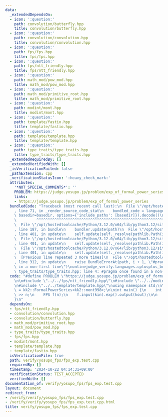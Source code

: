 ```yaml
---
data:
  _extendedDependsOn:
  - icon: ':question:'
    path: convolution/butterfly.hpp
    title: convolution/butterfly.hpp
  - icon: ':question:'
    path: convolution/convolution.hpp
    title: convolution/convolution.hpp
  - icon: ':question:'
    path: fps/fps.hpp
    title: fps/fps.hpp
  - icon: ':question:'
    path: fps/ntt_friendly.hpp
    title: fps/ntt_friendly.hpp
  - icon: ':question:'
    path: math_mod/pow_mod.hpp
    title: math_mod/pow_mod.hpp
  - icon: ':question:'
    path: math_mod/primitive_root.hpp
    title: math_mod/primitive_root.hpp
  - icon: ':question:'
    path: modint/mont.hpp
    title: modint/mont.hpp
  - icon: ':question:'
    path: template/fastio.hpp
    title: template/fastio.hpp
  - icon: ':question:'
    path: template/template.hpp
    title: template/template.hpp
  - icon: ':question:'
    path: type_traits/type_traits.hpp
    title: type_traits/type_traits.hpp
  _extendedRequiredBy: []
  _extendedVerifiedWith: []
  _isVerificationFailed: false
  _pathExtension: cpp
  _verificationStatusIcon: ':heavy_check_mark:'
  attributes:
    '*NOT_SPECIAL_COMMENTS*': ''
    PROBLEM: https://judge.yosupo.jp/problem/exp_of_formal_power_series
    links:
    - https://judge.yosupo.jp/problem/exp_of_formal_power_series
  bundledCode: "Traceback (most recent call last):\n  File \"/opt/hostedtoolcache/Python/3.12.0/x64/lib/python3.12/site-packages/onlinejudge_verify/documentation/build.py\"\
    , line 71, in _render_source_code_stat\n    bundled_code = language.bundle(stat.path,\
    \ basedir=basedir, options={'include_paths': [basedir]}).decode()\n          \
    \         ^^^^^^^^^^^^^^^^^^^^^^^^^^^^^^^^^^^^^^^^^^^^^^^^^^^^^^^^^^^^^^^^^^^^^^^^^^^^^^^^^\n\
    \  File \"/opt/hostedtoolcache/Python/3.12.0/x64/lib/python3.12/site-packages/onlinejudge_verify/languages/cplusplus.py\"\
    , line 187, in bundle\n    bundler.update(path)\n  File \"/opt/hostedtoolcache/Python/3.12.0/x64/lib/python3.12/site-packages/onlinejudge_verify/languages/cplusplus_bundle.py\"\
    , line 401, in update\n    self.update(self._resolve(pathlib.Path(included), included_from=path))\n\
    \  File \"/opt/hostedtoolcache/Python/3.12.0/x64/lib/python3.12/site-packages/onlinejudge_verify/languages/cplusplus_bundle.py\"\
    , line 401, in update\n    self.update(self._resolve(pathlib.Path(included), included_from=path))\n\
    \  File \"/opt/hostedtoolcache/Python/3.12.0/x64/lib/python3.12/site-packages/onlinejudge_verify/languages/cplusplus_bundle.py\"\
    , line 401, in update\n    self.update(self._resolve(pathlib.Path(included), included_from=path))\n\
    \  [Previous line repeated 3 more times]\n  File \"/opt/hostedtoolcache/Python/3.12.0/x64/lib/python3.12/site-packages/onlinejudge_verify/languages/cplusplus_bundle.py\"\
    , line 312, in update\n    raise BundleErrorAt(path, i + 1, \"#pragma once found\
    \ in a non-first line\")\nonlinejudge_verify.languages.cplusplus_bundle.BundleErrorAt:\
    \ type_traits/type_traits.hpp: line 4: #pragma once found in a non-first line\n"
  code: "#define PROBLEM \"https://judge.yosupo.jp/problem/exp_of_formal_power_series\"\
    \n\n#include \"../../fps/ntt_friendly.hpp\"\n#include \"../../modint/mont.hpp\"\
    \n#include \"../../template/template.hpp\"\nusing namespace std;\n\nusing FPS\
    \ = kk2::FormalPowerSeries<kk2::mont998>;\n\nint main() {\n    int n;\n    kin\
    \ >> n;\n    FPS f(n);\n    f.input(kin).exp().output(kout);\n\n    return 0;\n\
    }\n"
  dependsOn:
  - fps/ntt_friendly.hpp
  - convolution/convolution.hpp
  - convolution/butterfly.hpp
  - math_mod/primitive_root.hpp
  - math_mod/pow_mod.hpp
  - type_traits/type_traits.hpp
  - fps/fps.hpp
  - modint/mont.hpp
  - template/template.hpp
  - template/fastio.hpp
  isVerificationFile: true
  path: verify/yosupo_fps/fps_exp.test.cpp
  requiredBy: []
  timestamp: '2024-10-22 04:14:31+09:00'
  verificationStatus: TEST_ACCEPTED
  verifiedWith: []
documentation_of: verify/yosupo_fps/fps_exp.test.cpp
layout: document
redirect_from:
- /verify/verify/yosupo_fps/fps_exp.test.cpp
- /verify/verify/yosupo_fps/fps_exp.test.cpp.html
title: verify/yosupo_fps/fps_exp.test.cpp
---
```


